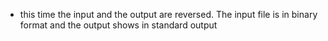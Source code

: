 - this time the input and the output are reversed. The input file is in binary format and the output shows in standard output
